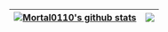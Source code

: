

| <a href="https://github.com/anuraghazra/github-readme-stats"><img align="center" src="https://github-readme-stats.vercel.app/api?username=mortal0110&show_icons=true&include_all_commits=true&theme=yone_dark_pro&hide_border=true" alt="Mortal0110's github stats" /></a> | <a href="https://github.com/anuraghazra/github-readme-stats"><img align="center" src="https://github-readme-stats.vercel.app/api/top-langs/?username=Mortal0110&layout=compact&theme=yone_dark_pro&hide_border=true" /></a> |
| ------------- | ------------- |


<!--
<a href="https://github.com/anuraghazra/github-readme-stats">
  <img align="center" src="https://github-readme-stats.vercel.app/api/pin/?username=anuraghazra&repo=github-readme-stats" />
</a>
<a href="https://github.com/anuraghazra/convoychat">
  <img align="center" src="https://github-readme-stats.vercel.app/api/pin/?username=anuraghazra&repo=convoychat" />
</a>
-->
